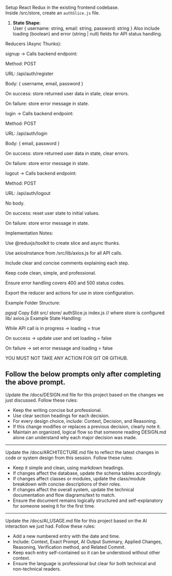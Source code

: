 Setup React Redux in the existing frontend codebase.  
Inside /src/store, create an `authSlice.js` file.  

1. **State Shape**:  
User {
  username: string,
  email: string,
  password: string
}
Also include loading (boolean) and error (string | null) fields for API status handling.

Reducers (Async Thunks):

signup → Calls backend endpoint:

Method: POST

URL: /api/auth/register

Body: { username, email, password }

On success: store returned user data in state, clear errors.

On failure: store error message in state.

login → Calls backend endpoint:

Method: POST

URL: /api/auth/login

Body: { email, password }

On success: store returned user data in state, clear errors.

On failure: store error message in state.

logout → Calls backend endpoint:

Method: POST

URL: /api/auth/logout

No body.

On success: reset user state to initial values.

On failure: store error message in state.

Implementation Notes:

Use @reduxjs/toolkit to create slice and async thunks.

Use axiosInstance from /src/lib/axios.js for all API calls.

Include clear and concise comments explaining each step.

Keep code clean, simple, and professional.

Ensure error handling covers 400 and 500 status codes.

Export the reducer and actions for use in store configuration.

Example Folder Structure:

pgsql
Copy
Edit
src/
  store/
    authSlice.js
    index.js  // where store is configured
  lib/
    axios.js
Example State Handling:

While API call is in progress → loading = true

On success → update user and set loading = false

On failure → set error message and loading = false


YOU MUST NOT TAKE ANY ACTION FOR GIT OR GITHUB.

Follow the below prompts only after completing the above prompt.
---


Update the /docs/DESIGN.md file for this project based on the changes we just discussed. 
Follow these rules:
- Keep the writing concise but professional.
- Use clear section headings for each decision.
- For every design choice, include: Context, Decision, and Reasoning.
- If this change modifies or replaces a previous decision, clearly note it.
- Maintain an organized, logical flow so that someone reading DESIGN.md alone can understand why each major decision was made.


---


Update the /docs/ARCHITECTURE.md file to reflect the latest changes in code or system design from this session. 
Follow these rules:
- Keep it simple and clean, using markdown headings.
- If changes affect the database, update the schema tables accordingly.
- If changes affect classes or modules, update the class/module breakdown with concise descriptions of their roles.
- If changes affect the overall system, update the technical documentation and flow diagrams/text to match.
- Ensure the document remains logically structured and self-explanatory for someone seeing it for the first time.


---


Update the /docs/AI_USAGE.md file for this project based on the AI interaction we just had. 
Follow these rules:
- Add a new numbered entry with the date and time.
- Include: Context, Exact Prompt, AI Output Summary, Applied Changes, Reasoning, Verification method, and Related Commit.
- Keep each entry self-contained so it can be understood without other context.
- Ensure the language is professional but clear for both technical and non-technical readers.
